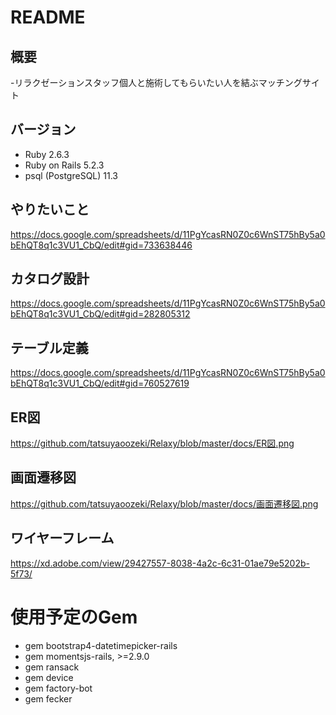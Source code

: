 # README

## 概要
-リラクゼーションスタッフ個人と施術してもらいたい人を結ぶマッチングサイト


## バージョン
- Ruby 2.6.3
- Ruby on Rails 5.2.3
- psql (PostgreSQL) 11.3


## やりたいこと
https://docs.google.com/spreadsheets/d/11PgYcasRN0Z0c6WnST75hBy5a0bEhQT8q1c3VU1_CbQ/edit#gid=733638446


## カタログ設計
https://docs.google.com/spreadsheets/d/11PgYcasRN0Z0c6WnST75hBy5a0bEhQT8q1c3VU1_CbQ/edit#gid=282805312

## テーブル定義
https://docs.google.com/spreadsheets/d/11PgYcasRN0Z0c6WnST75hBy5a0bEhQT8q1c3VU1_CbQ/edit#gid=760527619


## ER図
https://github.com/tatsuyaoozeki/Relaxy/blob/master/docs/ER図.png


## 画面遷移図
https://github.com/tatsuyaoozeki/Relaxy/blob/master/docs/画面遷移図.png



## ワイヤーフレーム
https://xd.adobe.com/view/29427557-8038-4a2c-6c31-01ae79e5202b-5f73/



# 使用予定のGem
- gem bootstrap4-datetimepicker-rails
- gem momentsjs-rails, >=2.9.0
- gem ransack
- gem device
- gem factory-bot
- gem fecker
